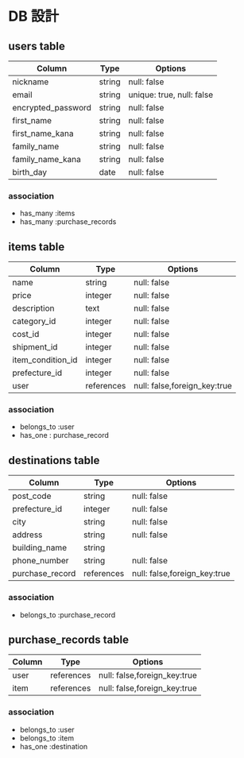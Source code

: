 # DB 設計

## users table

| Column          | Type             |Options        |
| -------------| -------------|-------------|
| nickname        | string           | null: false     |
| email           | string           | unique: true, null: false  |
| encrypted_password| string         | null: false  |
| first_name      | string           | null: false  |
| first_name_kana | string           | null: false  |
| family_name     | string           | null: false  |
| family_name_kana| string           | null: false  |
| birth_day       | date             | null: false  |

### association

* has_many :items
* has_many :purchase_records

## items table

| Column          | Type             |Options        |
| -------------| -------------|-------------|
| name            | string            | null: false  |
| price           | integer           | null: false  |
| description     | text              | null: false  |
| category_id     | integer           | null: false  |
| cost_id         | integer           | null: false  |
| shipment_id     | integer           | null: false  |
| item_condition_id | integer         | null: false  |
| prefecture_id   | integer           | null: false  |
| user            | references        | null: false,foreign_key:true  |

### association

* belongs_to :user 
* has_one : purchase_record

## destinations table

| Column          | Type             |Options        |
| -------------| -------------|-------------|
| post_code       | string            | null: false  | 
| prefecture_id   | integer           | null: false  |
| city            | string            | null: false  |
| address         | string            | null: false  |
| building_name   | string            |
| phone_number    | string            | null: false  |
| purchase_record | references        | null: false,foreign_key:true  |
### association

* belongs_to :purchase_record

## purchase_records table

| Column          | Type             |Options        |
| -------------| -------------|-------------|
| user            | references        | null: false,foreign_key:true  |
| item         | references        | null: false,foreign_key:true  |

### association

* belongs_to :user
* belongs_to :item
* has_one :destination
